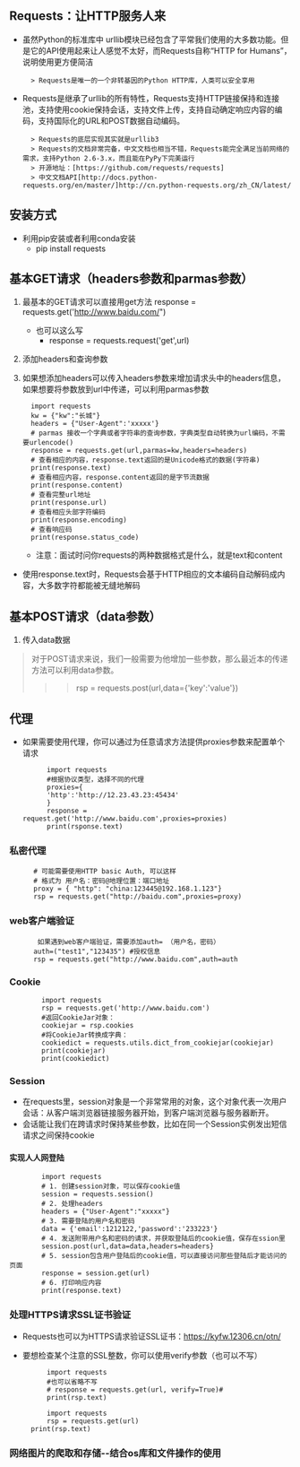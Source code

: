 ## Requests：让HTTP服务人来
- 虽然Python的标准库中 urllib模块已经包含了平常我们使用的大多数功能。但是它的API使用起来让人感觉不太好，而Requests自称“HTTP for Humans”，说明使用更方便简洁

        > Requests是唯一的一个非转基因的Python HTTP库，人类可以安全享用
- Requests是继承了urllib的所有特性，Requests支持HTTP链接保持和连接池，支持使用cookie保持会话，支持文件上传，支持自动确定响应内容的编码，支持国际化的URL和POST数据自动编码。

        > Requests的底层实现其实就是urllib3
        > Requests的文档非常完备，中文文档也相当不错，Requests能完全满足当前网络的需求，支持Python 2.6-3.x，而且能在PyPy下完美运行
        > 开源地址：[https://github.com/requests/requests]
        > 中文文档API[http://docs.python-requests.org/en/master/]http://cn.python-requests.org/zh_CN/latest/

## 安装方式
- 利用pip安装或者利用conda安装
    - pip install requests
    
## 基本GET请求（headers参数和parmas参数）
1. 最基本的GET请求可以直接用get方法 response = requests.get('http://www.baidu.com/")
    - 也可以这么写
        - response = requests.request('get',url)
2. 添加headers和查询参数
3. 如果想添加headers可以传入headers参数来增加请求头中的headers信息，如果想要将参数放到url中传递，可以利用parmas参数
    
         import requests
         kw = {"kw":"长城"}
         headers = {"User-Agent":'xxxxx'}
         # parmas 接收一个字典或者字符串的查询参数，字典类型自动转换为url编码，不需要urlencode()
         response = requests.get(url,parmas=kw,headers=headers)
         # 查看相应的内容，response.text返回的是Unicode格式的数据(字符串)
         print(response.text)
         # 查看相应内容，response.content返回的是字节流数据
         print(response.content)
         # 查看完整url地址
         print(response.url)
         # 查看相应头部字符编码
         print(response.encoding)
         # 查看响应码
         print(response.status_code)
     - 注意：面试时问你requests的两种数据格式是什么，就是text和content
 - 使用response.text时，Requests会基于HTTP相应的文本编码自动解码成内容，大多数字符都能被无缝地解码
 
## 基本POST请求（data参数）
 1. 传入data数据
 > 对于POST请求来说，我们一般需要为他增加一些参数，那么最近本的传递方法可以利用data参数。
 >>> rsp = requests.post(url,data={'key':'value'})
 
## 代理
 - 如果需要使用代理，你可以通过为任意请求方法提供proxies参数来配置单个请求
 
             import requests
             #根据协议类型，选择不同的代理
             proxies={
             'http':'http://12.23.43.23:45434'
             }
             response = request.get('http://www.baidu.com',proxies=proxies)
             print(rsponse.text)
             
### 私密代理
        
          # 可能需要使用HTTP basic Auth, 可以这样
          # 格式为 用户名：密码@地理位置：端口地址
          proxy = { "http": "china:123445@192.168.1.123"}
          rsp = requests.get("http://baidu.com",proxies=proxy)
          
### web客户端验证
    
    
           如果遇到web客户端验证，需要添加auth= （用户名，密码） 
          auth=("test1","123435") #授权信息
          rsp = requests.get("http://www.baidu.com",auth=auth
          
### Cookie
        
            import requests
            rsp = requests.get('http://www.baidu.com')
            #返回CookieJar对象：
            cookiejar = rsp.cookies
            #将CookieJar转换成字典：
            cookiedict = requests.utils.dict_from_cookiejar(cookiejar)
            print(cookiejar)
            print(cookiedict)
            
### Session
- 在requests里，session对象是一个非常常用的对象，这个对象代表一次用户会话：从客户端浏览器链接服务器开始，到客户端浏览器与服务器断开。
- 会话能让我们在跨请求时保持某些参数，比如在同一个Session实例发出短信请求之间保持cookie

#### 实现人人网登陆
            
            import requests
            # 1. 创建session对象，可以保存cookie值
            session = requests.session()
            # 2. 处理headers
            headers = {"User-Agent":"xxxxx"}
            # 3. 需要登陆的用户名和密码
            data = {'email':1212122,'password':'233223'}
            # 4. 发送附带用户名和密码的请求，并获取登陆后的cookie值，保存在ssion里
            session.post(url,data=data,headers=headers}
            # 5. session包含用户登陆后的cookie值，可以直接访问那些登陆后才能访问的页面
            response = session.get(url)
            # 6. 打印响应内容
            print(response.text)
            
### 处理HTTPS请求SSL证书验证
- Requests也可以为HTTPS请求验证SSL证书：https://kyfw.12306.cn/otn/
- 要想检查某个注意的SSL整数，你可以使用verify参数（也可以不写）

            import requests
            #也可以省略不写
            # response = requests.get(url, verify=True)#
            print(rsp.text)
            
            import requests
            rsp = requests.get(url)
        print(rsp.text)
        
### 网络图片的爬取和存储--结合os库和文件操作的使用
